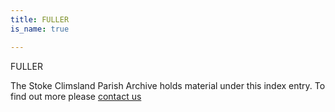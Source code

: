 ```yaml
---
title: FULLER
is_name: true

---
```


FULLER


The Stoke Climsland Parish Archive holds material under this index entry. To find out more please [contact us](/contact/)
